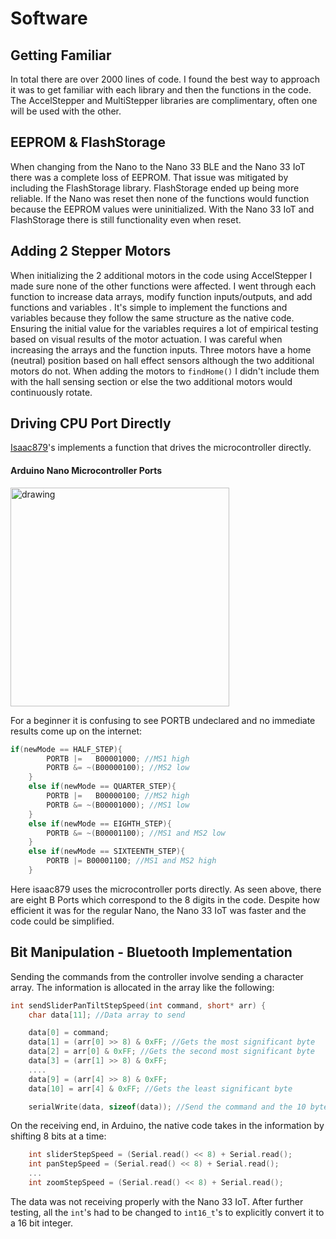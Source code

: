 # Software

## Getting Familiar
In total there are over 2000 lines of code. I found the best way to approach it was to get familiar with each library and then the functions in the code.
The AccelStepper and MultiStepper libraries are complimentary, often one will be used with the other.



## EEPROM & FlashStorage
When changing from the Nano to the Nano 33 BLE and the Nano 33 IoT there was a complete loss of EEPROM. That issue was mitigated by including the FlashStorage library.
FlashStorage ended up being more reliable. If the Nano was reset then none of the functions would function because the EEPROM values were uninitialized. With the Nano 33 IoT and FlashStorage there is still functionality even when reset.

## Adding 2 Stepper Motors
When initializing the 2 additional motors in the code using AccelStepper I made sure none of the other functions were affected. I went through each function to increase data arrays, modify function inputs/outputs, and add functions and variables .
It's simple to implement the functions and variables because they follow the same structure as the native code. Ensuring the initial value for the variables requires a lot of empirical testing based on visual results of the motor actuation.
I was careful when increasing the arrays and the function inputs. Three motors have a home (neutral) position based on hall effect sensors although the two additional motors do not. When adding the motors to ```findHome()``` I didn't include them with the hall sensing section or else the two additional motors would continuously rotate.

## Driving CPU Port Directly
[Isaac879](https://github.com/isaac879/Pan-Tilt-Mount)'s implements a function that drives the microcontroller directly.

#### Arduino Nano Microcontroller Ports
<img src="https://user-images.githubusercontent.com/59852573/110517405-d2089080-80d8-11eb-86dc-c39aba4eb1f4.png" alt="drawing" width="350"/>

For a beginner it is confusing to see PORTB undeclared and no immediate results come up on the internet:
```c++
if(newMode == HALF_STEP){
        PORTB |=   B00001000; //MS1 high
        PORTB &= ~(B00000100); //MS2 low 
    }
    else if(newMode == QUARTER_STEP){
        PORTB |=   B00000100; //MS2 high
        PORTB &= ~(B00001000); //MS1 low
    }
    else if(newMode == EIGHTH_STEP){
        PORTB &= ~(B00001100); //MS1 and MS2 low
    }
    else if(newMode == SIXTEENTH_STEP){
        PORTB |= B00001100; //MS1 and MS2 high
    }
```
Here isaac879 uses the microcontroller ports directly. As seen above, there are eight B Ports which correspond to the 8 digits in the code.
Despite how efficient it was for the regular Nano, the Nano 33 IoT was faster and the code could be simplified.


## Bit Manipulation - Bluetooth Implementation
Sending the commands from the controller involve sending a character array. The information is allocated in the array like the following:
```c++
int sendSliderPanTiltStepSpeed(int command, short* arr) {
	char data[11]; //Data array to send

	data[0] = command;
	data[1] = (arr[0] >> 8) & 0xFF; //Gets the most significant byte
	data[2] = arr[0] & 0xFF; //Gets the second most significant byte
	data[3] = (arr[1] >> 8) & 0xFF;
	....
	data[9] = (arr[4] >> 8) & 0xFF;
	data[10] = arr[4] & 0xFF; //Gets the least significant byte

	serialWrite(data, sizeof(data)); //Send the command and the 10 bytes of data
```
On the receiving end, in Arduino, the native code takes in the information by shifting 8 bits at a time:
```c++
    int sliderStepSpeed = (Serial.read() << 8) + Serial.read(); 
    int panStepSpeed = (Serial.read() << 8) + Serial.read(); 
    ...
    int zoomStepSpeed = (Serial.read() << 8) + Serial.read();
```       
The data was not receiving properly with the Nano 33 IoT. After further testing, all the ```int```'s had to be changed to ```int16_t```'s to explicitly convert it to a 16 bit integer. 
